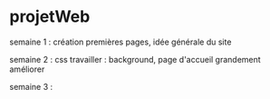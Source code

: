 # projetWeb

semaine 1 : création premières pages, idée générale du site

semaine 2 : css travailler : background, page d'accueil grandement améliorer

semaine 3 : 

